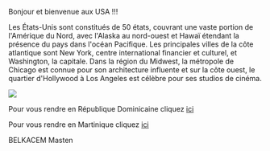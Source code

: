 Bonjour et bienvenue aux USA !!!

Les États-Unis sont constitués de 50 états, couvrant une vaste portion de l'Amérique du Nord, avec l'Alaska au nord-ouest et Hawaï étendant la présence du pays dans l'océan Pacifique.
Les principales villes de la côte atlantique sont New York, centre international financier et culturel, et Washington, la capitale.
Dans la région du Midwest, la métropole de Chicago est connue pour son architecture influente et sur la côte ouest, le quartier d'Hollywood à Los Angeles est célèbre pour ses studios de cinéma.

<img src="https://static5.depositphotos.com/1030296/395/i/600/depositphotos_3958211-stock-photo-new-york-cityscape-tourism-concept.jpg"/>

Pour vous rendre en République Dominicaine cliquez <a href="/republiquedominicaine.md">ici</a>

Pour vous rendre en Martinique cliquez <a href="/martinique.md">ici</a>

BELKACEM Masten
